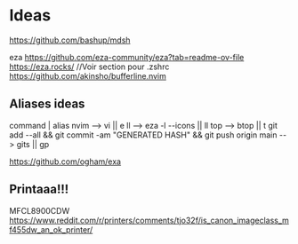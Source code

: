 # Ideas

<https://github.com/bashup/mdsh>

eza
<https://github.com/eza-community/eza?tab=readme-ov-file>
<https://eza.rocks/> //Voir section pour .zshrc
<https://github.com/akinsho/bufferline.nvim>

## Aliases ideas

command | alias
nvim --> vi || e
ll --> eza -l --icons || ll
top --> btop || t
git add --all && git commit -am "GENERATED HASH" && git push origin main --> gits || gp

<https://github.com/ogham/exa>

## Printaaa!!!
MFCL8900CDW
https://www.reddit.com/r/printers/comments/tjo32f/is_canon_imageclass_mf455dw_an_ok_printer/

